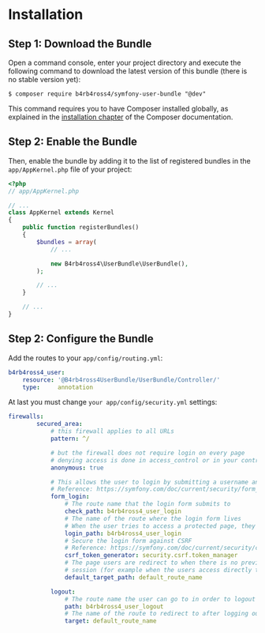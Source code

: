 Installation
============

Step 1: Download the Bundle
---------------------------

Open a command console, enter your project directory and execute the
following command to download the latest version of this bundle (there is no stable version yet):

```console
$ composer require b4rb4ross4/symfony-user-bundle "@dev"
```

This command requires you to have Composer installed globally, as explained
in the [installation chapter](https://getcomposer.org/doc/00-intro.md)
of the Composer documentation.

Step 2: Enable the Bundle
-------------------------

Then, enable the bundle by adding it to the list of registered bundles
in the `app/AppKernel.php` file of your project:

```php
<?php
// app/AppKernel.php

// ...
class AppKernel extends Kernel
{
    public function registerBundles()
    {
        $bundles = array(
            // ...

            new B4rb4ross4\UserBundle\UserBundle(),
        );

        // ...
    }

    // ...
}
```

Step 2: Configure the Bundle
----------------------------

Add the routes to your `app/config/routing.yml`:


```yaml
b4rb4ross4_user:
    resource: '@B4rb4ross4UserBundle/UserBundle/Controller/'
    type:     annotation
```

At last you must change `your app/config/security.yml` settings:

```yaml
firewalls:
        secured_area:
            # this firewall applies to all URLs
            pattern: ^/

            # but the firewall does not require login on every page
            # denying access is done in access_control or in your controllers
            anonymous: true

            # This allows the user to login by submitting a username and password
            # Reference: https://symfony.com/doc/current/security/form_login_setup.html
            form_login:
                # The route name that the login form submits to
                check_path: b4rb4ross4_user_login
                # The name of the route where the login form lives
                # When the user tries to access a protected page, they are redirected here
                login_path: b4rb4ross4_user_login
                # Secure the login form against CSRF
                # Reference: https://symfony.com/doc/current/security/csrf_in_login_form.html
                csrf_token_generator: security.csrf.token_manager
                # The page users are redirect to when there is no previous page stored in the
                # session (for example when the users access directly to the login page).
                default_target_path: default_route_name

            logout:
                # The route name the user can go to in order to logout
                path: b4rb4ross4_user_logout
                # The name of the route to redirect to after logging out
                target: default_route_name
```